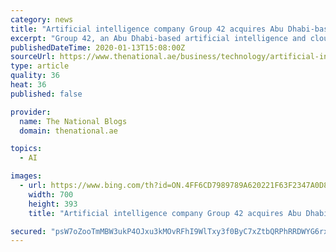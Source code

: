 ```yaml
---
category: news
title: "Artificial intelligence company Group 42 acquires Abu Dhabi-based Bayanat"
excerpt: "Group 42, an Abu Dhabi-based artificial intelligence and cloud computing company, acquired Bayanat for Mapping and Surveying Services, a geospatial data products and services provider, for an undisclosed sum. Group 42 said the purchase will add to its existing suite of satellite-based solutions, state news agency Wam reported on Monday “This ..."
publishedDateTime: 2020-01-13T15:08:00Z
sourceUrl: https://www.thenational.ae/business/technology/artificial-intelligence-company-group-42-acquires-abu-dhabi-based-bayanat-1.963936
type: article
quality: 36
heat: 36
published: false

provider:
  name: The National Blogs
  domain: thenational.ae

topics:
  - AI

images:
  - url: https://www.bing.com/th?id=ON.4FF6CD7989789A620221F63F2347A0D8
    width: 700
    height: 393
    title: "Artificial intelligence company Group 42 acquires Abu Dhabi-based Bayanat"

secured: "psW7oZooTmMBW3ukP4OJxu3kMOvRFhI9WlTxy3f0ByC7xZtbQRPhRRDWYG6rxMCM2O/2wBku2rbGKd72/V4a5Qbo24056IPXO1DqzHhO0wr6SystxP2enNk9CzH1lEBptk3606RnNc4NZ+q9bLkUeE1eIrEPpio8diwrPpuKIUCU8kUSNucg5Z16hMAOY07hHPinllR62pL02TxKifpytMvBKoN7VEc2pvRDemfkw+CEGyLA0UKAZ/FzsGWqSQesi4yZjuhe0jOMkaZpLkVYhg==;DbpqJ0WzC09jbpZ6OHnssQ=="
---
```


